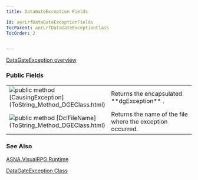 ```yaml
---
title: DataGateException Fields

Id: aerLrfDataGateExceptionFields
TocParent: aerLrfDataGateExceptionClass
TocOrder: 2


---
```


[DataGateException overview](aerLrfDataGateExceptionClass.html) 

### Public Fields
<table class="dtTABLE" id="Table5" cellspacing="0">
                <colgroup span="1" valign="top">
                    <col span="1" width="20%" />
                    <col span="1" width="79.99%" />
                </colgroup>
                <tr>
                    <td colspan="1" rowspan="1">
                        <img alt="public method" src="../Images/fields.gif" border="0" />  [CausingException](ToString_Method_DGEClass.html)
                    </td>
                    <td colspan="1" rowspan="1">
                        Returns the encapsulated **dgException** .
                    </td>
                </tr>
                <tr>
                    <td colspan="1" rowspan="1">
                        <img alt="public method" src="../Images/fields.gif" border="0" />  [DclFileName](ToString_Method_DGEClass.html)
                    </td>
                    <td colspan="1" rowspan="1">Returns the name of the file where the exception occurred.</td>
                </tr>
</table>

### See Also
[ASNA.VisualRPG.Runtime](aerLrfRuntimeNamespace.html)

[DataGateException Class](aerLrfDataGateExceptionClass.html) 
